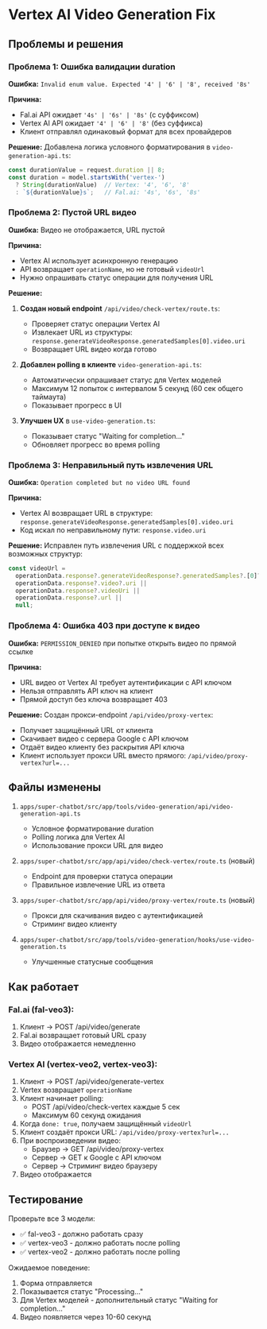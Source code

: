 # Vertex AI Video Generation Fix

## Проблемы и решения

### Проблема 1: Ошибка валидации duration
**Ошибка:** `Invalid enum value. Expected '4' | '6' | '8', received '8s'`

**Причина:**
- Fal.ai API ожидает `'4s' | '6s' | '8s'` (с суффиксом)
- Vertex AI API ожидает `'4' | '6' | '8'` (без суффикса)
- Клиент отправлял одинаковый формат для всех провайдеров

**Решение:**
Добавлена логика условного форматирования в `video-generation-api.ts`:
```typescript
const durationValue = request.duration || 8;
const duration = model.startsWith('vertex-')
  ? String(durationValue)  // Vertex: '4', '6', '8'
  : `${durationValue}s`;   // Fal.ai: '4s', '6s', '8s'
```

### Проблема 2: Пустой URL видео
**Ошибка:** Видео не отображается, URL пустой

**Причина:**
- Vertex AI использует асинхронную генерацию
- API возвращает `operationName`, но не готовый `videoUrl`
- Нужно опрашивать статус операции для получения URL

**Решение:**

1. **Создан новый endpoint** `/api/video/check-vertex/route.ts`:
   - Проверяет статус операции Vertex AI
   - Извлекает URL из структуры: `response.generateVideoResponse.generatedSamples[0].video.uri`
   - Возвращает URL видео когда готово

2. **Добавлен polling в клиенте** `video-generation-api.ts`:
   - Автоматически опрашивает статус для Vertex моделей
   - Максимум 12 попыток с интервалом 5 секунд (60 сек общего таймаута)
   - Показывает прогресс в UI

3. **Улучшен UX** в `use-video-generation.ts`:
   - Показывает статус "Waiting for completion..."
   - Обновляет прогресс во время polling

### Проблема 3: Неправильный путь извлечения URL
**Ошибка:** `Operation completed but no video URL found`

**Причина:**
- Vertex AI возвращает URL в структуре: `response.generateVideoResponse.generatedSamples[0].video.uri`
- Код искал по неправильному пути: `response.video.uri`

**Решение:**
Исправлен путь извлечения URL с поддержкой всех возможных структур:
```typescript
const videoUrl =
  operationData.response?.generateVideoResponse?.generatedSamples?.[0]?.video?.uri ||
  operationData.response?.video?.uri ||
  operationData.response?.videoUri ||
  operationData.response?.url ||
  null;
```

### Проблема 4: Ошибка 403 при доступе к видео
**Ошибка:** `PERMISSION_DENIED` при попытке открыть видео по прямой ссылке

**Причина:**
- URL видео от Vertex AI требует аутентификации с API ключом
- Нельзя отправлять API ключ на клиент
- Прямой доступ без ключа возвращает 403

**Решение:**
Создан прокси-endpoint `/api/video/proxy-vertex`:
- Получает защищённый URL от клиента
- Скачивает видео с сервера Google с API ключом
- Отдаёт видео клиенту без раскрытия API ключа
- Клиент использует прокси URL вместо прямого: `/api/video/proxy-vertex?url=...`

## Файлы изменены

1. `apps/super-chatbot/src/app/tools/video-generation/api/video-generation-api.ts`
   - Условное форматирование duration
   - Polling логика для Vertex AI
   - Использование прокси URL для видео

2. `apps/super-chatbot/src/app/api/video/check-vertex/route.ts` (новый)
   - Endpoint для проверки статуса операции
   - Правильное извлечение URL из ответа

3. `apps/super-chatbot/src/app/api/video/proxy-vertex/route.ts` (новый)
   - Прокси для скачивания видео с аутентификацией
   - Стриминг видео клиенту

4. `apps/super-chatbot/src/app/tools/video-generation/hooks/use-video-generation.ts`
   - Улучшенные статусные сообщения

## Как работает

### Fal.ai (fal-veo3):
1. Клиент → POST /api/video/generate
2. Fal.ai возвращает готовый URL сразу
3. Видео отображается немедленно

### Vertex AI (vertex-veo2, vertex-veo3):
1. Клиент → POST /api/video/generate-vertex
2. Vertex возвращает `operationName`
3. Клиент начинает polling:
   - POST /api/video/check-vertex каждые 5 сек
   - Максимум 60 секунд ожидания
4. Когда `done: true`, получаем защищённый `videoUrl`
5. Клиент создаёт прокси URL: `/api/video/proxy-vertex?url=...`
6. При воспроизведении видео:
   - Браузер → GET /api/video/proxy-vertex
   - Сервер → GET к Google с API ключом
   - Сервер → Стриминг видео браузеру
7. Видео отображается

## Тестирование

Проверьте все 3 модели:
- ✅ fal-veo3 - должно работать сразу
- ✅ vertex-veo3 - должно работать после polling
- ✅ vertex-veo2 - должно работать после polling

Ожидаемое поведение:
1. Форма отправляется
2. Показывается статус "Processing..."
3. Для Vertex моделей - дополнительный статус "Waiting for completion..."
4. Видео появляется через 10-60 секунд
